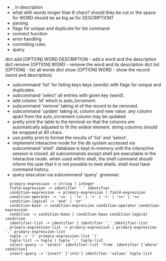 - , in description
- what with words longer than 6 chars? should they be cut or the space for WORD should be as big as for DESCRIPTION?
- parsing
- flags for unique and duplicate for list command
- connect function
- error handling
- commiting rules
- query


dict add [OPTION] WORD DESCRIPTION - add a word and the description
dict remove [OPTION] WORD          - remove the word and its description
dict list [OPTION]                 - list all words
dict show [OPTION] WORD            - show the record (word and description)



- subcommand 'list' for listing keys keys (words) with flags for unique and duplicates.
- subcommand 'select' all entries with given key (word).
- add column 'id' which is auto_increment.
- subcommand 'remove' taking id of the record to be removed.
- subcommand 'update' taking id, column and new value. any column apart from the auto_increment
  column may be updated.
- pretty print the table to the terminal so that the columns are automatically adjusted to fit the
  widest element. string columns should be wrapped at 40 chars.
- use pretty print to format the results of 'list' and 'select'.
- implement interactive mode for the db system accessed via subcommand 'shell'. database is kept
  in-memory until the interactive session is closed. all subcommands except shell are executable in
  the interactive mode. when used within shell, the shell command should inform the user that it is
  not possible to nest shells. shell must have command history.
- query execution via subcommand 'query'. grammar:
```
  primary-expression -> string | integer
  field-expression -> identifier '.' identifier
  condition-expression -> primary-expression | field-expression
  condition-operator -> '==' | '!=' | '>' | '<' | '>=' | '<='
  condition-logical -> 'and' | 'or'
  condition-base -> condition-expression condition-operator condition-expression
  condition -> condition-base | condition-base condition-logical condition
  identifier-list -> identifier | identifier ',' identifier-list
  primary-expression-list -> primary-expression | primary-expression ',' primary-expression-list
  tuple -> '(' primary-expression-list ')'
  tuple-list -> tuple | tuple ',' tuple-list
  select-query -> 'select' identifier-list 'from' identifier ['where' condition]
  insert-query -> 'insert' ['into'] identifier 'values' tuple-list
```
